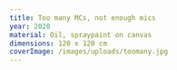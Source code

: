 ```yaml
---
title: Too many MCs, not enough mics
year: 2020
material: Oil, spraypaint on canvas
dimensions: 120 x 120 cm
coverImage: /images/uploads/toomany.jpg
---
```

